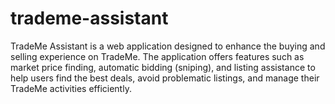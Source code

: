 # trademe-assistant
TradeMe Assistant is a web application designed to enhance the buying and selling experience on TradeMe. The application offers features such as market price finding, automatic bidding (sniping), and listing assistance to help users find the best deals, avoid problematic listings, and manage their TradeMe activities efficiently.
